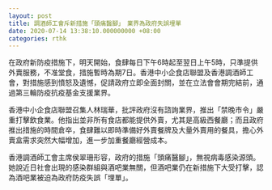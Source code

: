 ```yaml
---
layout: post
title: 調酒師工會斥新措施「頭痛醫腳」　業界為政府失誤埋單
date: 2020-07-14 13:38:10.000000000 +08:00
categories: rthk
---
```


在政府新防疫措施下，明天開始，食肆每日下午6時起至翌日上午5時，只準提供外賣服務，不准堂食，措施暫時為期7日。香港中小企食店聯盟及香港調酒師工會，對措施感到憤怒及遺憾，促請政府立即全面封關，並在立法會會期完結前，通過第三輪防疫抗疫基金支援業界。

香港中小企食店聯盟召集人林瑞華，批評政府沒有諮詢業界，推出「禁晚市令」嚴重打擊飲食業。他指出並非所有食店都能提供外賣，尤其是高級西餐廳；而且政府推出措施的時間倉卒，食肆難以即時準備好外賣餐牌及大量外賣用的餐具，擔心外賣盒需求突然大幅增加，進一步加重餐廳經營成本。

香港調酒師工會主席侯翠珊形容，政府的措施「頭痛醫腳」，無視病毒感染源頭。她說近日社會出現的感染群組與酒吧業無關，但酒吧業仍在新措施下大受打擊，認為酒吧業被迫為政府防疫失誤「埋單」。
